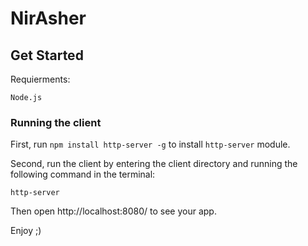 # NirAsher

## Get Started
Requierments:

	Node.js

### Running the client
First, run ```npm install http-server -g``` to install ```http-server``` module.

Second, run the client by entering the client directory and running the following command in the terminal:

```http-server```

Then open http://localhost:8080/ to see your app.


Enjoy ;)
